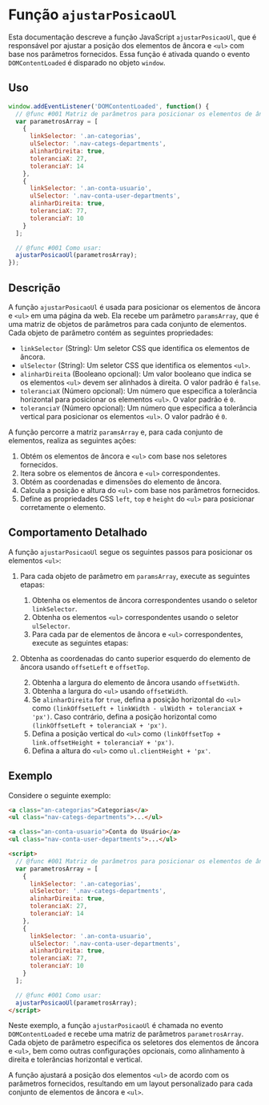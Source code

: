 # Função `ajustarPosicaoUl`

Esta documentação descreve a função JavaScript `ajustarPosicaoUl`, que é responsável por ajustar a posição dos elementos de âncora e `<ul>` com base nos parâmetros fornecidos. Essa função é ativada quando o evento `DOMContentLoaded` é disparado no objeto `window`.

## Uso

```javascript
window.addEventListener('DOMContentLoaded', function() {
  // @func #001 Matriz de parâmetros para posicionar os elementos de âncora e <ul>
  var parametrosArray = [
    {
      linkSelector: '.an-categorias',
      ulSelector: '.nav-categs-departments',
      alinharDireita: true,
      toleranciaX: 27,
      toleranciaY: 14
    },
    {
      linkSelector: '.an-conta-usuario',
      ulSelector: '.nav-conta-user-departments',
      alinharDireita: true,
      toleranciaX: 77,
      toleranciaY: 10
    }
  ];

  // @func #001 Como usar:
  ajustarPosicaoUl(parametrosArray);
});
```

## Descrição

A função `ajustarPosicaoUl` é usada para posicionar os elementos de âncora e `<ul>` em uma página da web. Ela recebe um parâmetro `paramsArray`, que é uma matriz de objetos de parâmetros para cada conjunto de elementos. Cada objeto de parâmetro contém as seguintes propriedades:

- `linkSelector` (String): Um seletor CSS que identifica os elementos de âncora.
- `ulSelector` (String): Um seletor CSS que identifica os elementos `<ul>`.
- `alinharDireita` (Booleano opcional): Um valor booleano que indica se os elementos `<ul>` devem ser alinhados à direita. O valor padrão é `false`.
- `toleranciaX` (Número opcional): Um número que especifica a tolerância horizontal para posicionar os elementos `<ul>`. O valor padrão é `0`.
- `toleranciaY` (Número opcional): Um número que especifica a tolerância vertical para posicionar os elementos `<ul>`. O valor padrão é `0`.

A função percorre a matriz `paramsArray` e, para cada conjunto de elementos, realiza as seguintes ações:

1. Obtém os elementos de âncora e `<ul>` com base nos seletores fornecidos.
2. Itera sobre os elementos de âncora e `<ul>` correspondentes.
3. Obtém as coordenadas e dimensões do elemento de âncora.
4. Calcula a posição e altura do `<ul>` com base nos parâmetros fornecidos.
5. Define as propriedades CSS `left`, `top` e `height` do `<ul>` para posicionar corretamente o elemento.

## Comportamento Detalhado

A função `ajustarPosicaoUl` segue os seguintes passos para posicionar os elementos `<ul>`:

1. Para cada objeto de parâmetro em `paramsArray`, execute as seguintes etapas:
   1. Obtenha os elementos de âncora correspondentes usando o seletor `linkSelector`.
   2. Obtenha os elementos `<ul>` correspondentes usando o seletor `ulSelector`.
   3. Para cada par de elementos de âncora e `<ul>` correspondentes, execute as seguintes etapas:
   
2. Obtenha as coordenadas do canto superior esquerdo do elemento de âncora usando `offsetLeft` e `offsetTop`.

   2. Obtenha a largura do elemento de âncora usando `offsetWidth`.
   3. Obtenha a largura do `<ul>` usando `offsetWidth`.
   4. Se `alinharDireita` for `true`, defina a posição horizontal do `<ul>` como `(linkOffsetLeft + linkWidth - ulWidth + toleranciaX + 'px')`. Caso contrário, defina a posição horizontal como `(linkOffsetLeft + toleranciaX + 'px')`.
   5. Defina a posição vertical do `<ul>` como `(linkOffsetTop + link.offsetHeight + toleranciaY + 'px')`.
   6. Defina a altura do `<ul>` como `ul.clientHeight + 'px'`.

## Exemplo

Considere o seguinte exemplo:

```html
<a class="an-categorias">Categorias</a>
<ul class="nav-categs-departments">...</ul>

<a class="an-conta-usuario">Conta do Usuário</a>
<ul class="nav-conta-user-departments">...</ul>

<script>
  // @func #001 Matriz de parâmetros para posicionar os elementos de âncora e <ul>
  var parametrosArray = [
    {
      linkSelector: '.an-categorias',
      ulSelector: '.nav-categs-departments',
      alinharDireita: true,
      toleranciaX: 27,
      toleranciaY: 14
    },
    {
      linkSelector: '.an-conta-usuario',
      ulSelector: '.nav-conta-user-departments',
      alinharDireita: true,
      toleranciaX: 77,
      toleranciaY: 10
    }
  ];

  // @func #001 Como usar:
  ajustarPosicaoUl(parametrosArray);
</script>
```

Neste exemplo, a função `ajustarPosicaoUl` é chamada no evento `DOMContentLoaded` e recebe uma matriz de parâmetros `parametrosArray`. Cada objeto de parâmetro especifica os seletores dos elementos de âncora e `<ul>`, bem como outras configurações opcionais, como alinhamento à direita e tolerâncias horizontal e vertical.

A função ajustará a posição dos elementos `<ul>` de acordo com os parâmetros fornecidos, resultando em um layout personalizado para cada conjunto de elementos de âncora e `<ul>`.

